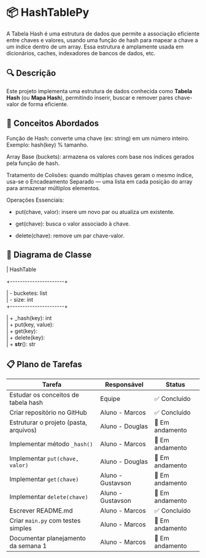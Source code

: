 # 📦 HashTablePy

A Tabela Hash é uma estrutura de dados que permite a associação eficiente entre chaves e valores, usando uma função de hash para mapear a chave a um índice dentro de um array. Essa estrutura é amplamente usada em dicionários, caches, indexadores de bancos de dados, etc.

## 🔍 Descrição

Este projeto implementa uma estrutura de dados conhecida como **Tabela Hash** (ou **Mapa Hash**), permitindo inserir, buscar e remover pares chave-valor de forma eficiente.

## 🧠 Conceitos Abordados

Função de Hash: converte uma chave (ex: string) em um número inteiro. Exemplo: hash(key) % tamanho.

Array Base (buckets): armazena os valores com base nos índices gerados pela função de hash.

Tratamento de Colisões: quando múltiplas chaves geram o mesmo índice, usa-se o Encadeamento Separado — uma lista em cada posição do array para armazenar múltiplos elementos.

Operações Essenciais:

- put(chave, valor): insere um novo par ou atualiza um existente.

- get(chave): busca o valor associado à chave.

- delete(chave): remove um par chave-valor.

## 🧱 Diagrama de Classe

|     HashTable       

+----------------------+

| - bucketes: list                         
| - size: int                              
+----------------------+

| + _hash(key): int                       
| + put(key, value):                       
| + get(key):                              
| + delete(key):                           
| + __str__(): str                        

## 📋 Plano de Tarefas

| Tarefa                                 | Responsável    | Status          |
| -------------------------------------- | -------------- | --------------- |
| Estudar os conceitos de tabela hash    | Equipe         | ✅ Concluído    |
| Criar repositório no GitHub            | Aluno - Marcos | ✅ Concluído    |
| Estruturar o projeto (pasta, arquivos) | Aluno - Douglas | 🔄 Em andamento |
| Implementar método `_hash()`           | Aluno - Marcos | 🔄 Em andamento |
| Implementar `put(chave, valor)`        | Aluno - Douglas | 🔄 Em andamento |
| Implementar `get(chave)`               | Aluno - Gustavson | 🔄 Em andamento |
| Implementar `delete(chave)`            | Aluno - Gustavson  | 🔄 Em andamento |
| Escrever README.md                     | Aluno - Marcos | ✅ Concluído    |
| Criar `main.py` com testes simples     | Aluno - Marcos | 🔄 Em andamento |
| Documentar planejamento da semana 1    | Aluno - Marcos | 🔄 Em andamento |

